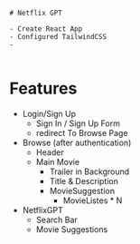 ```
# Netflix GPT

- Create React App
- Configured TailwindCSS
-


```

# Features

- Login/Sign Up
  - Sign In / Sign Up Form
  - redirect To Browse Page
- Browse (after authentication)
  - Header
  - Main Movie
    - Trailer in Background
    - Title & Description
    - MovieSuggestion
      - MovieListes \* N
- NetflixGPT
  - Search Bar
  - Movie Suggestions

